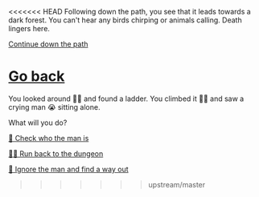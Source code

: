 <<<<<<< HEAD
Following down the path, you see that it leads towards a dark forest. You can't hear any birds chirping or animals calling. Death lingers here. 

[Continue down the path](1.md)

[Go back](../3/1.md)
=======
You looked around 🙆‍♂️ and found a ladder. You climbed it 🧗‍♂️ and saw a crying man 😭 sitting alone. 

What will you do?

[🤔 Check who the man is](1.md)

[🏃‍♂️ Run back to the dungeon](../1/2.md)

[🔎 Ignore the man and find a way out](2.md)
>>>>>>> upstream/master
